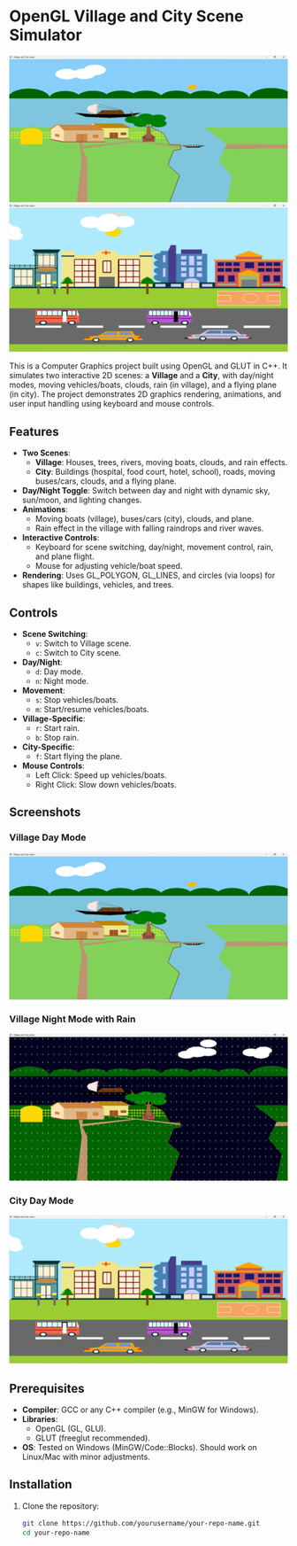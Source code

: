 # OpenGL Village and City Scene Simulator

![Village Day](screenshots/village_day.png)
![City Night](screenshots/City_day.png)

This is a Computer Graphics project built using OpenGL and GLUT in C++. It simulates two interactive 2D scenes: a **Village** and a **City**, with day/night modes, moving vehicles/boats, clouds, rain (in village), and a flying plane (in city). The project demonstrates 2D graphics rendering, animations, and user input handling using keyboard and mouse controls.

## Features
- **Two Scenes**:
  - **Village**: Houses, trees, rivers, moving boats, clouds, and rain effects.
  - **City**: Buildings (hospital, food court, hotel, school), roads, moving buses/cars, clouds, and a flying plane.
- **Day/Night Toggle**: Switch between day and night with dynamic sky, sun/moon, and lighting changes.
- **Animations**:
  - Moving boats (village), buses/cars (city), clouds, and plane.
  - Rain effect in the village with falling raindrops and river waves.
- **Interactive Controls**:
  - Keyboard for scene switching, day/night, movement control, rain, and plane flight.
  - Mouse for adjusting vehicle/boat speed.
- **Rendering**: Uses GL_POLYGON, GL_LINES, and circles (via loops) for shapes like buildings, vehicles, and trees.

## Controls
- **Scene Switching**:
  - `v`: Switch to Village scene.
  - `c`: Switch to City scene.
- **Day/Night**:
  - `d`: Day mode.
  - `n`: Night mode.
- **Movement**:
  - `s`: Stop vehicles/boats.
  - `m`: Start/resume vehicles/boats.
- **Village-Specific**:
  - `r`: Start rain.
  - `b`: Stop rain.
- **City-Specific**:
  - `f`: Start flying the plane.
- **Mouse Controls**:
  - Left Click: Speed up vehicles/boats.
  - Right Click: Slow down vehicles/boats.

## Screenshots
### Village Day Mode
![Village Day](screenshots/village_day.png)

### Village Night Mode with Rain
![Village Night Rain](screenshots/village_night_rain.png)

### City Day Mode
![City Day](screenshots/city_day.png)

## Prerequisites
- **Compiler**: GCC or any C++ compiler (e.g., MinGW for Windows).
- **Libraries**:
  - OpenGL (GL, GLU).
  - GLUT (freeglut recommended).
- **OS**: Tested on Windows (MinGW/Code::Blocks). Should work on Linux/Mac with minor adjustments.

## Installation
1. Clone the repository:
   ```bash
   git clone https://github.com/yourusername/your-repo-name.git
   cd your-repo-name
